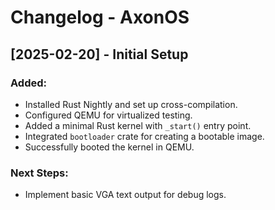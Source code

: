 # Changelog - AxonOS

## [2025-02-20] - Initial Setup
### Added:
- Installed Rust Nightly and set up cross-compilation.
- Configured QEMU for virtualized testing.
- Added a minimal Rust kernel with `_start()` entry point.
- Integrated `bootloader` crate for creating a bootable image.
- Successfully booted the kernel in QEMU.

### Next Steps:
- Implement basic VGA text output for debug logs.
